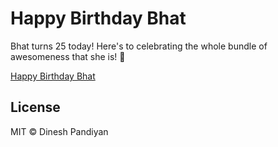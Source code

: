 # Happy Birthday Bhat

Bhat turns 25 today! Here's to celebrating the whole bundle of awesomeness that she is! 🎉

[Happy Birthday Bhat](http://happybirthdaybhat.dkbox.in)

## License

MIT © Dinesh Pandiyan

